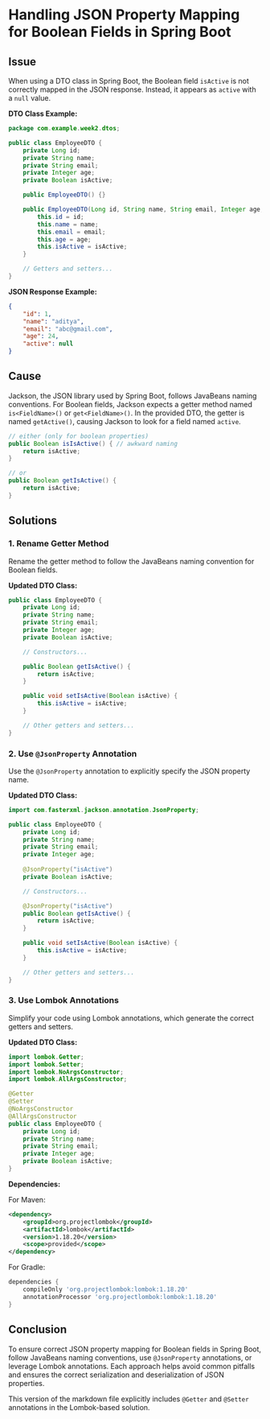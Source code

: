 # Handling JSON Property Mapping for Boolean Fields in Spring Boot

## Issue

When using a DTO class in Spring Boot, the Boolean field `isActive` is not correctly mapped in the JSON response. Instead, it appears as `active` with a `null` value.

**DTO Class Example:**

```java
package com.example.week2.dtos;

public class EmployeeDTO {
    private Long id;
    private String name;
    private String email;
    private Integer age;
    private Boolean isActive;

    public EmployeeDTO() {}

    public EmployeeDTO(Long id, String name, String email, Integer age, Boolean isActive) {
        this.id = id;
        this.name = name;
        this.email = email;
        this.age = age;
        this.isActive = isActive;
    }

    // Getters and setters...
}
```

**JSON Response Example:**

```json
{
    "id": 1,
    "name": "aditya",
    "email": "abc@gmail.com",
    "age": 24,
    "active": null
}
```

## Cause

Jackson, the JSON library used by Spring Boot, follows JavaBeans naming conventions. For Boolean fields, Jackson expects a getter method named `is<FieldName>()` or `get<FieldName>()`. In the provided DTO, the getter is named `getActive()`, causing Jackson to look for a field named `active`.

```java
// either (only for boolean properties)
public Boolean isIsActive() { // awkward naming
    return isActive;
}

// or
public Boolean getIsActive() {
    return isActive;
}
```

## Solutions

### 1. Rename Getter Method

Rename the getter method to follow the JavaBeans naming convention for Boolean fields.

**Updated DTO Class:**

```java
public class EmployeeDTO {
    private Long id;
    private String name;
    private String email;
    private Integer age;
    private Boolean isActive;

    // Constructors...

    public Boolean getIsActive() {
        return isActive;
    }

    public void setIsActive(Boolean isActive) {
        this.isActive = isActive;
    }

    // Other getters and setters...
}
```

### 2. Use `@JsonProperty` Annotation

Use the `@JsonProperty` annotation to explicitly specify the JSON property name.

**Updated DTO Class:**

```java
import com.fasterxml.jackson.annotation.JsonProperty;

public class EmployeeDTO {
    private Long id;
    private String name;
    private String email;
    private Integer age;
    
    @JsonProperty("isActive")
    private Boolean isActive;

    // Constructors...

    @JsonProperty("isActive")
    public Boolean getIsActive() {
        return isActive;
    }

    public void setIsActive(Boolean isActive) {
        this.isActive = isActive;
    }

    // Other getters and setters...
}
```

### 3. Use Lombok Annotations

Simplify your code using Lombok annotations, which generate the correct getters and setters.

**Updated DTO Class:**

```java
import lombok.Getter;
import lombok.Setter;
import lombok.NoArgsConstructor;
import lombok.AllArgsConstructor;

@Getter
@Setter
@NoArgsConstructor
@AllArgsConstructor
public class EmployeeDTO {
    private Long id;
    private String name;
    private String email;
    private Integer age;
    private Boolean isActive;
}
```

**Dependencies:**

For Maven:

```xml
<dependency>
    <groupId>org.projectlombok</groupId>
    <artifactId>lombok</artifactId>
    <version>1.18.20</version>
    <scope>provided</scope>
</dependency>
```

For Gradle:

```groovy
dependencies {
    compileOnly 'org.projectlombok:lombok:1.18.20'
    annotationProcessor 'org.projectlombok:lombok:1.18.20'
}
```

## Conclusion

To ensure correct JSON property mapping for Boolean fields in Spring Boot, follow JavaBeans naming conventions, use `@JsonProperty` annotations, or leverage Lombok annotations. Each approach helps avoid common pitfalls and ensures the correct serialization and deserialization of JSON properties.

This version of the markdown file explicitly includes `@Getter` and `@Setter` annotations in the Lombok-based solution.
